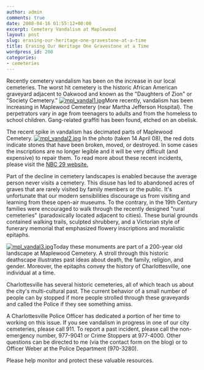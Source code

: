 ```yaml
---
author: admin
comments: true
date: 2008-04-16 01:55:12+00:00
excerpt: Cemetery Vandalism at Maplewood
layout: post
slug: erasing-our-heritage-one-gravestone-at-a-time
title: Erasing Our Heritage One Gravestone at a Time
wordpress_id: 200
categories:
- cemeteries
---
```


Recently cemetery vandalism has been on the increase in our local cemeteries. The worst hit cemetery is the historic African American graveyard adjacent to Oakwood and known as the "Daughters of Zion" or "Society Cemetery." [![mpl_vandal1.jpg](http://www.locohistory.org/blog/albemarle/wp-content/uploads/2008/04/mpl_vandal1.jpg)](http://www.locohistory.org/blog/albemarle/2008/04/15/erasing-our-heritage-one-gravestone-at-a-time/201/)More recently, vandalism has been increasing in Maplewood Cemetery (near Martha Jefferson Hospital). The perpetrators vary in age from teenagers to adults and from the homeless to school children. Gang-related graffiti has been found, etched on an obelisk.

The recent spike in vandalism has decimated parts of Maplewood Cemetery. [![mpl_vandal2.jpg](http://www.locohistory.org/blog/albemarle/wp-content/uploads/2008/04/mpl_vandal2.jpg)](http://www.locohistory.org/blog/albemarle/2008/04/15/erasing-our-heritage-one-gravestone-at-a-time/203/) In the photo (taken 14 April 08), the red dots indicate stones that have been broken, moved, or destroyed. In some cases the inscriptions are no longer legible and it will be very difficult (and expensive) to repair them.  To read more about these recent incidents, please visit the [NBC 29 website.](http://www.nbc29.com/Global/story.asp?s=8120857)

Part of the decline in cemetery landscapes is enabled because the average person never visits a cemetery. This disuse has led to abandoned acres of graves that are rarely visited by family members or the public. It's unfortunate that our modern sensibilities discourage us from visiting and learning from these open-air museums. To the contrary, in the 19th Century families were encouraged to walk through the recently designed "rural cemeteries" (paradoxically located adjacent to cities). These burial grounds contained walking trails, sculpted shrubbery, and a Victorian style of funerary memorial that emphasized flowery inscriptions and moralistic epitaphs.

[![mpl_vandal3.jpg](http://www.locohistory.org/blog/albemarle/wp-content/uploads/2008/04/mpl_vandal3.jpg)](http://www.locohistory.org/blog/albemarle/2008/04/15/erasing-our-heritage-one-gravestone-at-a-time/202/)Today these monuments are part of a 200-year old landscape at Maplewood Cemetery. A stroll through this historic deathscape illustrates past ideas about death, the family, religion, and gender. Moreover,  the epitaphs convey the history of Charlottesville, one individual at a time.

Charlottesville has several historic cemeteries, all of which teach us about the city's multi-cultural past. The current behavior of a small number of people can by stopped if more people strolled through these graveyards and called the Police if they see something amiss.

A Charlottesville Police Officer has dedicated a portion of her time to working on this issue. If you see vandalism in progress in one of our city cemeteries, please call 911. To report a past incident, please call the non-emergency number, 977-9041 or Crime Stoppers at 977-4000. Other questions can be directed to me (via the contact form on the blog) or to Officer Weber at the Police Department (970-3280).

Please help monitor and protect these valuable resources.
